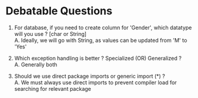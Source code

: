 # Debatable Questions

1. For database, if you need to create column for 'Gender', which datatype will you use ? [char or String] <br>
A. Ideally, we will go with String, as values can be updated from 'M' to 'Yes'

2. Which exception handling is better ? Specialized (OR) Generalized ? <br>
A. Generally both

3. Should we use direct package imports or generic import (*) ? <br>
A. We must always use direct imports to prevent compiler load for searching for relevant package
